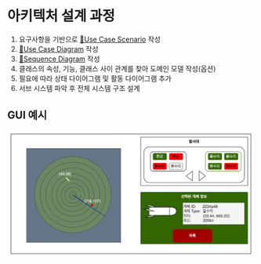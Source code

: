 # 아키텍처 설계 과정

1. 요구사항을 기반으로 [🔗Use Case Scenario](Use_Case_Scenario.md) 작성
2. [🔗Use Case Diagram](Use_Case_Diagram.md) 작성
3. [🔗Sequence Diagram](Sequence_Diagram.md) 작성
4. 클래스의 속성, 기능, 클래스 사이 관계를 찾아 도메인 모델 작성(옵션)
5. 필요에 따라 상태 다이어그램 및 활동 다이어그램 추가
6. 서브 시스템 파악 후 전체 시스템 구조 설계

## GUI 예시
![GUI 예시](../assets/example_GUI.png)